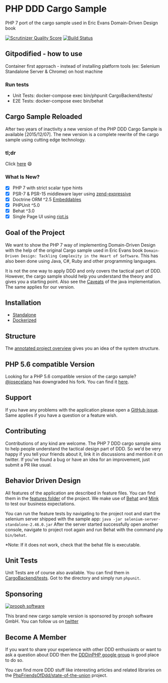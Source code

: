 # PHP DDD Cargo Sample

PHP 7 port of the cargo sample used in Eric Evans Domain-Driven Design book

[![Scrutinizer Quality Score](https://scrutinizer-ci.com/g/codeliner/php-ddd-cargo-sample/badges/quality-score.png?s=d68042d97e40904ec369e137b60a1076509298f8)](https://scrutinizer-ci.com/g/codeliner/php-ddd-cargo-sample/)
[![Build Status](https://travis-ci.org/codeliner/php-ddd-cargo-sample.png?branch=master)](https://travis-ci.org/codeliner/php-ddd-cargo-sample)

## Gitpodified - how to use

Container first approach - instead of installing platform tools (ex: Selenium Standalone Server & Chrome) on host machine 
### Run tests

* Unit Tests: docker-compose exec bin/phpunit CargoBackend/tests/
* E2E Tests: docker-compose exec bin/behat
## Cargo Sample Reloaded

After two years of inactivity a new version of the PHP DDD Cargo Sample is available [2015/12/07].
The new version is a complete rewrite of the cargo sample using cutting edge technology.

### tl;dr
Click [here](https://github.com/codeliner/php-ddd-cargo-sample/pull/22#issuecomment-162734730) :smile:

### What Is New?

- [x] PHP 7 with strict scalar type hints
- [x] PSR-7 & PSR-15 middleware layer using [zend-expressive](https://github.com/zendframework/zend-expressive)
- [x] Doctrine ORM ^2.5 [Embeddables](http://doctrine-orm.readthedocs.org/projects/doctrine-orm/en/latest/tutorials/embeddables.html)
- [x] PHPUnit ^5.0
- [x] Behat ^3.0
- [x] Single Page UI using [riot.js](http://riotjs.com/)

## Goal of the Project

We want to show the PHP 7 way of implementing Domain-Driven Design with the help of
the original Cargo sample used in Eric Evans book
`Domain-Driven Design: Tackling Complexity in the Heart of Software`.
This has also been done using Java, C#, Ruby and other programming languages.

It is not the one way to apply DDD and only covers the tactical part of DDD.
However, the cargo sample should help you understand the theory
and gives you a starting point. Also see the [Caveats](http://dddsample.sourceforge.net/) of the
java implementation. The same applies for our version.

## Installation
* [Standalone](https://github.com/codeliner/php-ddd-cargo-sample/blob/master/docs/installation.md)
* [Dockerized](https://github.com/codeliner/php-ddd-cargo-sample/blob/master/docs/installation-docker.md)

## Structure
The [annotated project overview](https://github.com/codeliner/php-ddd-cargo-sample/blob/master/docs/structure.md)
gives you an idea of the system structure.

## PHP 5.6 compatible Version
Looking for a PHP 5.6 compatible version of the cargo sample? [@josecelano](https://github.com/josecelano) has downgraded his fork.
You can find it [here](https://github.com/josecelano/php-ddd-cargo-sample).

## Support
If you have any problems with the application please open a [GitHub issue](https://github.com/codeliner/php-ddd-cargo-sample/issues?state=open).
Same applies if you have a question or a feature wish.

## Contributing
Contributions of any kind are welcome. The PHP 7 DDD cargo sample aims to help people understand the tactical design part of DDD.
So we'd be very happy if you tell your friends about it, link it in discussions and mention it on twitter.
If you've found a bug or have an idea for an improvement, just submit a PR like usual.

## Behavior Driven Design
All features of the application are described in feature files. You can find them in
the [features folder](https://github.com/codeliner/php-ddd-cargo-sample/tree/master/features) of the project.
We make use of [Behat](http://behat.org/) and [Mink](http://mink.behat.org/) to test our
business expectations.

You can run the feature tests by navigating to the project root and start the selenium server shipped with the sample app:
`java -jar selenium-server-standalone-2.46.0.jar`
After the server started successfully open another console, navigate to project root again and run Behat with the command `php bin/behat`.

*Note: If it does not work, check that the behat file is executable.

## Unit Tests
Unit Tests are of course also available. You can find them in [CargoBackend/tests](https://github.com/codeliner/php-ddd-cargo-sample/tree/master/CargoBackend/tests).
Got to the directory and simply run `phpunit`.

## Sponsoring
[![prooph software](https://github.com/codeliner/php-ddd-cargo-sample/blob/master/docs/assets/prooph-software-logo.png)](http://prooph.de)

This brand new cargo sample version is sponsored by prooph software GmbH. You can follow us on [twitter](https://twitter.com/prooph_software)

## Become A Member
If you want to share your experience with other DDD enthusiasts or want to ask a question about DDD then the [DDDinPHP google group](https://groups.google.com/forum/#!forum/dddinphp) is good place to do so.

You can find more DDD stuff like interesting articles and related libraries on the [PhpFriendsOfDdd/state-of-the-union](https://github.com/PhpFriendsOfDdd/state-of-the-union) project.
